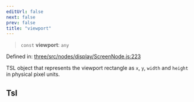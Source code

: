 ```yaml
---
editUrl: false
next: false
prev: false
title: "viewport"
---
```


> `const` **viewport**: `any`

Defined in: [three/src/nodes/display/ScreenNode.js:223](https://github.com/DefinitelyMaybe/three-i18n/blob/fa57b79433d1c349ffb23a78727299c8d4190136/three/src/nodes/display/ScreenNode.js#L223)

TSL object that represents the viewport rectangle as `x`, `y`, `width` and `height` in physical pixel units.

## Tsl
